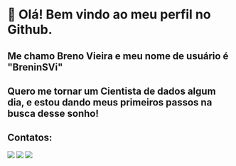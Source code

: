 # 👋 Olá! Bem vindo ao meu perfil no Github.
## Me chamo Breno Vieira e meu nome de usuário é "BreninSVi"

## Quero me tornar um Cientista de dados algum dia, e estou dando meus primeiros passos na busca desse sonho!

## Contatos:
<div>
<a href="https://www.instagram.com/breno.svi/" target="_blank"><img loading="lazy" src="https://img.shields.io/badge/-Instagram-%23E4405F?style=for-the-badge&logo=instagram&logoColor=white" target="_blank"></a>
<a href = "breninvieira@gmail.com"><img loading="lazy" src="https://img.shields.io/badge/Gmail-D14836?style=for-the-badge&logo=gmail&logoColor=white" target="_blank"></a>
<a href="https://www.linkedin.com/in/breno-vieira-741a20220/" target="_blank"><img loading="lazy" src="https://img.shields.io/badge/-LinkedIn-%230077B5?style=for-the-badge&logo=linkedin&logoColor=white" target="_blank"></a>   
</div>
